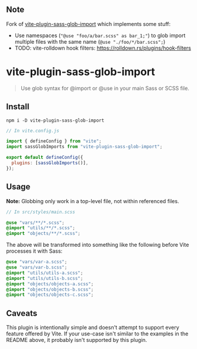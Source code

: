 ## Note

Fork of [vite-plugin-sass-glob-import](https://github.com/cmalven/vite-plugin-sass-glob-import) which implements some stuff:

- Use namespaces (`"@use "foo/a/bar.scss" as bar_1;"`) to glob import multiple files with the same name (`@use "./foo/*/bar.scss";`)
- TODO: vite-rolldown hook filters: https://rolldown.rs/plugins/hook-filters

# vite-plugin-sass-glob-import

> Use glob syntax for @import or @use in your main Sass or SCSS file.

## Install

```shell
npm i -D vite-plugin-sass-glob-import
```

```js
// In vite.config.js

import { defineConfig } from "vite";
import sassGlobImports from "vite-plugin-sass-glob-import";

export default defineConfig({
  plugins: [sassGlobImports()],
});
```

## Usage

**Note:** Globbing only work in a top-level file, not within referenced files.

```scss
// In src/styles/main.scss

@use "vars/**/*.scss";
@import "utils/**/*.scss";
@import "objects/**/*.scss";
```

The above will be transformed into something like the following before Vite processes it with Sass:

```scss
@use "vars/var-a.scss";
@use "vars/var-b.scss";
@import "utils/utils-a.scss";
@import "utils/utils-b.scss";
@import "objects/objects-a.scss";
@import "objects/objects-b.scss";
@import "objects/objects-c.scss";
```

## Caveats

This plugin is intentionally simple and doesn't attempt to support every feature offered by Vite. If your use-case isn't similar to the examples in the README above, it probably isn't supported by this plugin.
